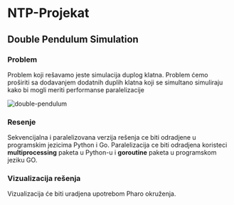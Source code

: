 # NTP-Projekat

## Double Pendulum Simulation

### Problem
Problem koji rešavamo jeste simulacija duplog klatna. Problem ćemo proširiti sa dodavanjem dodatnih duplih klatna koji se simultano simuliraju kako bi mogli meriti 
performanse paralelizacije

![double-pendulum](https://user-images.githubusercontent.com/34009136/131214128-3c4bb9fe-5db6-439f-8f46-fc1c1d026256.gif)

### Resenje
Sekvencijalna i paralelizovana verzija rešenja ce biti odradjene u programskim jezicima Python i Go.
Paralelizacija ce biti odradjena koristeci **multiprocessing** paketa u Python-u i **goroutine** paketa u programskom jeziku GO.

### Vizualizacija rešenja
Vizualizacija će biti uradjena upotrebom Pharo okruženja.
